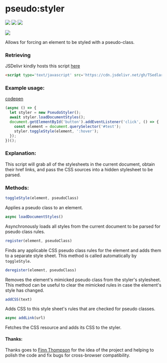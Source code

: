 # pseudo:styler

[![](https://img.shields.io/github/license/mashape/apistatus.svg)](LICENSE)
[![](https://img.shields.io/badge/donate-patreon-orange.svg)](https://www.patreon.com/bePatron?c=954360)
[![](https://img.shields.io/badge/donate-paypal-blue.svg)](https://paypal.me/TSedlar)

[![](https://data.jsdelivr.com/v1/package/gh/TSedlar/pseudo-styler/badge)](https://www.jsdelivr.com/package/gh/TSedlar/pseudo-styler)

Allows for forcing an element to be styled with a pseudo-class.

### Retrieving

JSDelivr kindly hosts this script [here](https://www.jsdelivr.com/package/gh/TSedlar/pseudo-styler)

```html
<script type='text/javascript' src='https://cdn.jsdelivr.net/gh/TSedlar/pseudo-styler@1.0.4/pseudostyler.js'>
```

### Example usage:

[codepen](https://codepen.io/tsedlar/pen/EGrBqm)

```javascript
(async () => {
  let styler = new PseudoStyler();
  await styler.loadDocumentStyles();
  document.getElementById('button').addEventListener('click', () => {
    const element = document.querySelector('#test');
    styler.toggleStyle(element, ':hover');
  });
})();
```

### Explanation:
This script will grab all of the stylesheets in the current document, obtain their href links, and pass the CSS sources into a hidden stylesheet to be parsed.

### Methods:
```javascript
toggleStyle(element, pseudoClass)
```

Applies a pseudo class to an element.

```javascript
async loadDocumentStyles()
```

Asynchronously loads all styles from the current document to be parsed for pseudo class rules.

```javascript
register(element, pseudoClass)
```

Finds any applicable CSS pseudo class rules for the element and adds them to a separate style sheet. This method is called automatically by `toggleStyle`.

```javascript
deregister(element, pseudoClass)
```

Removes the element's mimicked pseudo class from the styler's stylesheet. This method can be useful to clear the mimicked rules in case the element's style has changed.

```javascript
addCSS(text)
```

Adds CSS to this style sheet's rules that are checked for pseudo classes.

```javascript
async addLink(url)
```

Fetches the CSS resource and adds its CSS to the styler.

#### Thanks:

Thanks goes to [Finn Thompson](https://github.com/FThompson) for the idea of the project and helping to polish the code and fix bugs for cross-browser compatibility.
